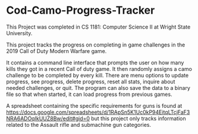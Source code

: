 # Cod-Camo-Progress-Tracker
This Project was completed in CS 1181: Computer Science II at Wright State University.

This project tracks the progress on completing in game challenges in the 2019 Call of Duty Modern Warfare game.

It contains a command line interface that prompts the user on how many kills they got in a recent Call of duty game.
It then randomly assigns a camo challenge to be completed by every kill.
There are menu options to update progress, see progress, delete progress, reset all stats, inquire about needed challenges, or quit.
The program can also save the data to a binary file so that when started, it can load progress from previous games.

A spreadsheet containing the specific requirements for guns is found at https://docs.google.com/spreadsheets/d/1RApSn5K1Uc0kP94EitqLTcjFaF3NRA6ADOqIkUUZ8Bw/edit#gid=0
but this project only tracks information related to the Assault rifle and submachine gun categories.
